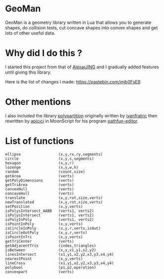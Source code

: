 
# GeoMan

GeoMan is a geometry library written in Lua that allows you to generate shapes, do collision tests, cut concave shapes into convex shapes and get lots of other useful data.

# Why did I do this ?

I started this project from that of [AlexarJING](https://github.com/AlexarJING/polygon/) and I gradually added features until giving this library.

Here is the list of changes I made: https://pastebin.com/mjb0FsE9

# Other mentions

I also included the library [polypartition](https://github.com/ivanfratric/polypartition) originally written by [ivanfratric](https://github.com/ivanfratric) then rewritten by [apicici](https://github.com/apicici) in MoonScript for his program [pathfun-editor](https://github.com/apicici/pathfun-editor).

# List of functions

    ellipse                 (x,y,rx,ry,segments)
    circle                  (x,y,s,segments)
    hexagon                 (x,y,r)
    lozenge                 (x,y,w,h)
    random                  (count,size)
    getArea                 (verts)
    getPolyDimensions       (verts)
    getTriArea              (verts)
    convexHull              (verts)
    concaveHull             (verts)
    translate               (x,y,rot,size,verts)
    newTranslated           (x,y,rot,size,verts)
    setPosition             (x,y,verts)
    isPolysIntersect_AABB   (verts1, verts2)
    isPolysIntersect        (verts1, verts2)
    isPolyInPoly            (verts1, verts2)
    isPointInPoly           (x,y,verts)
    isCircleInPoly          (x,y,r,verts,isOut)
    isCircleOutPoly         (x,y,r,verts)
    isPointInTri            (x,y,verts)
    getTriCenter            (verts)
    getAdjacentTris         (index,triangles)
    isBetween               (x,y,x1,y1,x2,y2)
    linesIntersect          (x1,y1,x2,y2,x3,y3,x4,y4)
    nearestPoint            (x,y,verts)
    lineCross               (x1,y1,x2,y2,x3,y3,x4,y4)
    polybool                (p1,p2,operation)
    convexpart              (verts)
